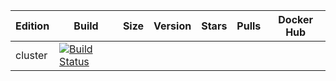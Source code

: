 Edition|Build|Size|Version|Stars|Pulls|Docker Hub
---|---|---|---|---|---|---
cluster|[![Build Status](http://cluster.tools.hr:31660/job/soul/badge/icon)](http://cluster.tools.hr:31660/job/soul/)|
